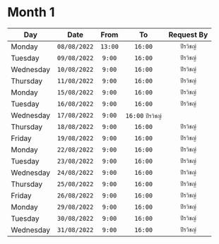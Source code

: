 # Month 1

| Day        | Date | From | To  |Request By |
| ------------- |:-------------:|:-------------:| :-------------:| :-------------:|
|  Monday |`08/08/2022`|`13:00`| `16:00` | `ปีรวิชญ์` |
|  Tuesday |`09/08/2022`|`9:00`| `16:00` | `ปีรวิชญ์` |
|  Wednesday |`10/08/2022`|`9:00`| `16:00` | `ปีรวิชญ์` |
|  Thursday |`11/08/2022`|`9:00`| `16:00` | `ปีรวิชญ์` |
|  Monday |`15/08/2022`|`9:00`| `16:00` | `ปีรวิชญ์` |
|  Tuesday |`16/08/2022`|`9:00`| `16:00` | `ปีรวิชญ์` |
|  Wednesday |`17/08/2022`|`9:00`| `16:00` `ปีรวิชญ์` |
|  Thursday |`18/08/2022`|`9:00`| `16:00` | `ปีรวิชญ์` |
|  Friday  |`19/08/2022`|`9:00`| `16:00` | `ปีรวิชญ์` |
|  Monday |`22/08/2022`|`9:00`| `16:00` | `ปีรวิชญ์` |
|  Tuesday |`23/08/2022`|`9:00`| `16:00` | `ปีรวิชญ์` |
|  Wednesday |`24/08/2022`|`9:00`| `16:00` | `ปีรวิชญ์` |
|  Thursday |`25/08/2022`|`9:00`| `16:00` | `ปีรวิชญ์` |
|  Friday  |`26/08/2022`|`9:00`| `16:00` | `ปีรวิชญ์` |
|  Monday |`29/08/2022`|`9:00`| `16:00` | `ปีรวิชญ์` |
|  Tuesday |`30/08/2022`|`9:00`| `16:00` | `ปีรวิชญ์` |
|  Wednesday |`31/08/2022`|`9:00`| `16:00` | `ปีรวิชญ์` |

